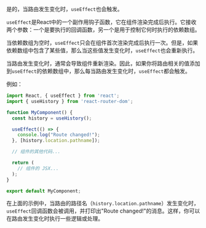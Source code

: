 是的，当路由发生变化时，`useEffect`也会触发。

`useEffect`是React中的一个副作用钩子函数，它在组件渲染完成后执行。它接收两个参数：一个是要执行的回调函数，另一个是用于控制它何时执行的依赖数组。

当依赖数组为空时，`useEffect`只会在组件首次渲染完成后执行一次。但是，如果依赖数组中包含了某些值，那么当这些值发生变化时，`useEffect`也会重新执行。

当路由发生变化时，通常会导致组件重新渲染。因此，如果你将路由相关的值添加到`useEffect`的依赖数组中，那么每当路由发生变化时，`useEffect`都会触发。

例如：

```jsx
import React, { useEffect } from 'react';
import { useHistory } from 'react-router-dom';

function MyComponent() {
  const history = useHistory();

  useEffect(() => {
    console.log("Route changed!");
  }, [history.location.pathname]);

  // 组件的其他代码...

  return (
    // 组件的 JSX...
  );
}

export default MyComponent;
```

在上面的示例中，当路由的路径名（`history.location.pathname`）发生变化时，`useEffect`回调函数会被调用，并打印出"Route changed!"的消息。这样，你可以在路由发生变化时执行一些逻辑或处理。